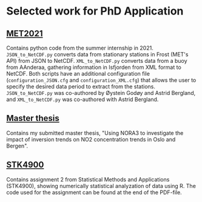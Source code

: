 # Selected work for PhD Application

## [MET2021](https://github.com/KatarinaAnd/phd_application/tree/main/MET2021)
Contains python code from the summer internship in 2021. `JSON_to_NetCDF.py` converts data from stationary stations in Frost (MET's API) from JSON to NetCDF. `XML_to_NetCDF.py` converts data from a buoy from AAnderaa, gathering information in Isfjorden from XML format to NetCDF. Both scripts have an additional configuration file (`configuration_JSON.cfg` and `configuration_XML.cfg`) that allows the user to specify the desired data period to extract from the stations. `JSON_to_NetCDF.py` was co-authored by Øystein Godøy and Astrid Bergland, and `XML_to_NetCDF.py` was co-authored with Astrid Bergland.

## [Master thesis](https://github.com/KatarinaAnd/phd_application/tree/main/Master%20thesis)
Contains my submitted master thesis, "Using NORA3 to investigate the impact of inversion trends on NO2 concentration trends in Oslo and Bergen".

## [STK4900](https://github.com/KatarinaAnd/phd_application/tree/main/STK4900)
Contains assignment 2 from Statistical Methods and Applications (STK4900), showing numerically statistical analyzation of data using R. The code used for the assignment can be found at the end of the PDF-file.
